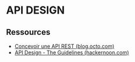 # API DESIGN

## Ressources

* [Concevoir une API REST (blog.octo.com)](https://blog.octo.com/designer-une-api-rest/)
* [API Design - The Guidelines (hackernoon.com)](https://hackernoon.com/restful-api-designing-guidelines-the-best-practices-60e1d954e7c9)
